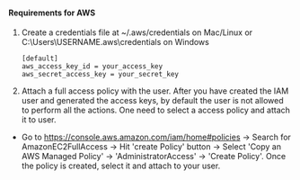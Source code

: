 #### Requirements for AWS
1. Create a credentials file at ~/.aws/credentials on Mac/Linux or C:\Users\USERNAME\.aws\credentials on Windows
    
    ```
    [default]
    aws_access_key_id = your_access_key
    aws_secret_access_key = your_secret_key
    ```
2. Attach a full access policy with the user. After you have created the IAM user and generated the access keys, by default the user is not allowed to perform all the actions. One need to select a access policy and attach it to user. 

- Go to https://console.aws.amazon.com/iam/home#policies ->  Search for AmazonEC2FullAccess -> Hit 'create Policy' button -> Select 'Copy an AWS Managed Policy' -> 'AdministratorAccess' -> 'Create Policy'. Once the policy is created, select it and attach to your user.